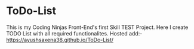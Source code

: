 # ToDo-List
This is my Coding Ninjas Front-End's first Skill TEST Project.
Here I create TODO List with all required functionalites.
Hosted add:- https://ayushsaxena38.github.io/ToDo-List/
